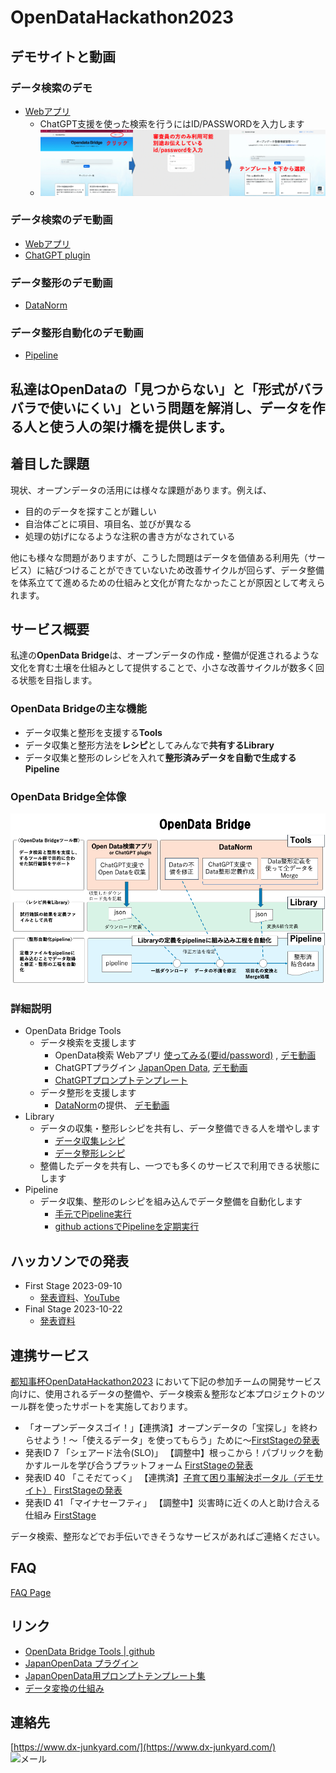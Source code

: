 # OpenDataHackathon2023

## デモサイトと動画
### データ検索のデモ
- [Webアプリ](https://opendata-bridge-pro.vercel.app/)
  - ChatGPT支援を使った検索を行うにはID/PASSWORDを入力します
  - ![Webアプリ使用方法](webapp_demo_usage.png)
### データ検索のデモ動画
- [Webアプリ](https://youtu.be/JeJejE0zTpw)
- [ChatGPT plugin](https://youtu.be/yfqMH_vYTvU)
### データ整形のデモ動画
- [DataNorm](https://youtu.be/GS9HADN9fh8)
### データ整形自動化のデモ動画
- [Pipeline](https://youtu.be/7OhWcRofCoM)

## 私達はOpenDataの「見つからない」と「形式がバラバラで使いにくい」という問題を解消し、データを作る人と使う人の架け橋を提供します。

## 着目した課題
現状、オープンデータの活用には様々な課題があります。例えば、
- 目的のデータを探すことが難しい
- 自治体ごとに項目、項目名、並びが異なる
- 処理の妨げになるような注釈の書き方がなされている


他にも様々な問題がありますが、こうした問題はデータを価値ある利用先（サービス）に結びつけることができていないため改善サイクルが回らず、データ整備を体系立てて進めるための仕組みと文化が育たなかったことが原因として考えられます。

## サービス概要
私達の**OpenData Bridge**は、オープンデータの作成・整備が促進されるような文化を育む土壌を仕組みとして提供することで、小さな改善サイクルが数多く回る状態を目指します。

### OpenData Bridgeの主な機能
- データ収集と整形を支援する**Tools**
- データ収集と整形方法を**レシピ**としてみんなで**共有するLibrary**
- データ収集と整形のレシピを入れて**整形済みデータを自動で生成するPipeline**


### OpenData Bridge全体像
![OpenData Bridge全体像](whole_image.png)


### 詳細説明
- OpenData Bridge Tools
  - データ検索を支援します
    - OpenData検索 Webアプリ  [使ってみる(要id/password)](https://opendata-bridge-pro.vercel.app/) , [デモ動画](https://youtu.be/JeJejE0zTpw)
    - ChatGPTプラグイン  [JapanOpen Data](https://github.com/FooQoo/japan-opendata-chatgpt-plugin/blob/develop/docs/usage.md), [デモ動画](https://youtu.be/yfqMH_vYTvU)
    - [ChatGPTプロンプトテンプレート](https://github.com/dx-junkyard/OpenDataHackathon2023/tree/main/prompt_template)
  - データ整形を支援します
    - [DataNorm](https://github.com/dx-junkyard/OpenData-Bridge-DataNorm#%E5%AE%9F%E8%A1%8C%E6%96%B9%E6%B3%95-a-%E5%A4%89%E6%8F%9B%E5%AE%9A%E7%BE%A9%E3%81%AE%E4%BD%9C%E6%88%90%E3%83%9E%E3%83%BC%E3%82%B8)の提供、 [デモ動画](https://youtu.be/GS9HADN9fh8)
- Library
  - データの収集・整形レシピを共有し、データ整備できる人を増やします
    - [データ収集レシピ](https://github.com/dx-junkyard/OpenData-Library/tree/main/resources_configs)
    - [データ整形レシピ](https://github.com/dx-junkyard/OpenData-Library/tree/main/converters)
  - 整備したデータを共有し、一つでも多くのサービスで利用できる状態にします
- Pipeline
  - データ収集、整形のレシピを組み込んでデータ整備を自動化します
    - [手元でPipeline実行](https://github.com/dx-junkyard/OpenData-Bridge-DataNorm#%E5%AE%9F%E8%A1%8C%E6%96%B9%E6%B3%95-b-pipeline%E3%81%A7%E8%87%AA%E5%8B%95%E5%8C%96)
    - [github actionsでPipelineを定期実行](https://github.com/dx-junkyard/OpenData-Bridge-DataPipeline)


## ハッカソンでの発表
- First Stage 2023-09-10
  - [発表資料](OpenData-Bridge_ODH23_0910.pdf)、[YouTube](https://www.youtube.com/watch?v=TiiDAus5tUk&t=7033s)
- Final Stage 2023-10-22
  - [発表資料](OpenData-Bridge_ODH23_1022.pdf)

## 連携サービス
[都知事杯OpenDataHackathon2023](https://odhackathon.metro.tokyo.lg.jp/) において下記の参加チームの開発サービス向けに、使用されるデータの整備や、データ検索＆整形など本プロジェクトのツール群を使ったサポートを実施しております。
- 「オープンデータスゴイ！」【連携済】オープンデータの「宝探し」を終わらせよう！〜「使えるデータ」を使ってもらう」ために〜[FirstStageの発表](https://www.youtube.com/watch?v=TiiDAus5tUk&t=4199s)
- 発表ID 7  「シェアード法令(SLO)」 【調整中】根っこから！パブリックを動かすルールを学び合うプラットフォーム [FirstStageの発表](https://www.youtube.com/watch?v=TiiDAus5tUk&t=1640s)
- 発表ID 40 「こそだてっく」 【連携済】[子育て困り事解決ポータル（デモサイト）](https://preview.studio.site/live/V5a7JbynqR) [FirstStageの発表](https://www.youtube.com/watch?v=TiiDAus5tUk&t=7391s)
- 発表ID 41 「マイナセーフティ」 【調整中】災害時に近くの人と助け合える仕組み [FirstStage](https://www.youtube.com/watch?v=TiiDAus5tUk&t=7033s)

データ検索、整形などでお手伝いできそうなサービスがあればご連絡ください。


## FAQ
[FAQ Page](Sep10-2023_FAQ.md)

## リンク
- [OpenData Bridge Tools | github](https://github.com/FooQoo/opendata-bridge)
- [JapanOpenData プラグイン](https://github.com/FooQoo/japan-opendata-chatgpt-plugin/blob/develop/docs/usage.md)
- [JapanOpenData用プロンプトテンプレート集](https://github.com/dx-junkyard/OpenDataHackathon2023/tree/main/prompt_template)
- [データ変換の仕組み](https://github.com/dx-junkyard/OpenData-Bridge-DataNorm)

## 連絡先
[https://www.dx-junkyard.com/](https://www.dx-junkyard.com/)  
![メール](em_add.png)
